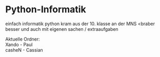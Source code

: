 # Python-Informatik 
einfach informatik python kram aus der 10. klasse an der MNS <braber besser und auch mit eigenen sachen / extraaufgaben

Aktuelle Ordner:<br>
Xando - Paul<br>
casheN - Cassian
